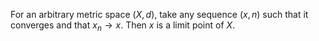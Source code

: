 For an arbitrary metric space $(X,d)$, take any sequence $(x,n)$ such that it converges and that $x_n\to x$. Then $x$ is a limit point of $X$.